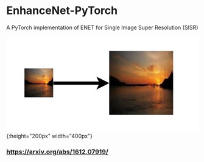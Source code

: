 # EnhanceNet-PyTorch
A PyTorch implementation of ENET for Single Image Super Resolution (SISR)

![Screenshot](images/diagram.JPG){:height="200px" width="400px"}

### https://arxiv.org/abs/1612.07919/
